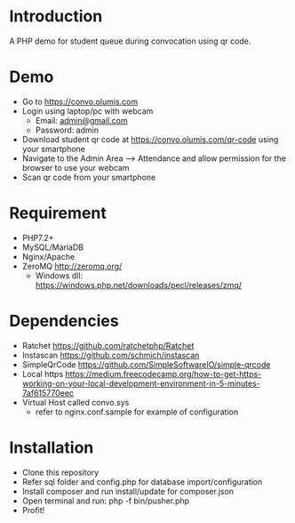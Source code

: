 # Introduction
A PHP demo for student queue during convocation using qr code.

# Demo
- Go to https://convo.olumis.com
- Login using laptop/pc with webcam
  - Email: admin@gmail.com
  - Password: admin
- Download student qr code at https://convo.olumis.com/qr-code using your smartphone
- Navigate to the Admin Area --> Attendance and allow permission for the browser to use your webcam 
- Scan qr code from your smartphone

# Requirement
- PHP7.2+
- MySQL/MariaDB
- Nginx/Apache
- ZeroMQ http://zeromq.org/
  - Windows dll: https://windows.php.net/downloads/pecl/releases/zmq/

# Dependencies
- Ratchet https://github.com/ratchetphp/Ratchet
- Instascan https://github.com/schmich/instascan
- SimpleQrCode https://github.com/SimpleSoftwareIO/simple-qrcode
- Local https https://medium.freecodecamp.org/how-to-get-https-working-on-your-local-development-environment-in-5-minutes-7af615770eec
- Virtual Host called convo.sys
  - refer to nginx.conf.sample for example of configuration

# Installation
- Clone this repository
- Refer sql folder and config.php for database import/configuration
- Install composer and run install/update for composer.json
- Open terminal and run: php -f bin/pusher.php
- Profit!

